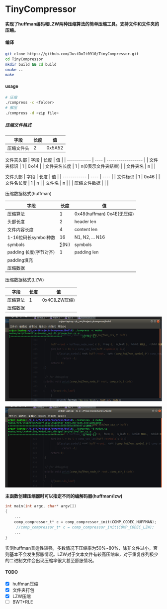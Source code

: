 

# TinyCompressor

#### 实现了huffman编码和LZW两种压缩算法的简单压缩工具。支持文件和文件夹的压缩。

#### 编译

```sh
git clone https://github.com/JustDoIt0910/TinyCompressor.git
cd TinyCompressor
mkdir build && cd build
cmake ..
make
```



#### usage

```sh
# 压缩
./compress -c <folder>
# 解压
./compress -d <zip file>
```

##### 压缩文件格式

| 字段       | 长度 | 值     |
| ---------- | ---- | ------ |
| 压缩文件头 | 2    | 0x5A52 |

文件夹头部
| 字段         | 长度 | 值                 |
| ------------ | ---- | ------------------ |
| 文件夹标识   | 1    | 0x44               |
| 文件夹名长度 | 1    | n(0表示文件夹结束) |
| 文件夹名     | n    |                    |

文件头部
| 字段         | 长度 | 值   |
| ------------ | ---- | ---- |
| 文件标识     | 1    | 0x46 |
| 文件名长度   | 1    | n    |
| 文件名       | n    |      |
| 压缩文件数据 |      |      |

压缩数据格式(huffman)

| 字段                   | 长度  | 值                         |
| ---------------------- | ----- | -------------------------- |
| 压缩算法               | 1     | 0x48(huffman) 0x4E(无压缩) |
| 头部长度               | 2     | header len                 |
| 文件内容长度           | 4     | content len                |
| 1-16位码长symbol种数   | 16    | N1, N2, ... N16            |
| symbols                | ∑(Ni) | symbols                    |
| padding 长度(字节对齐) | 1     | padding len                |
| padding填充               |       |                            |
| 压缩数据               |       |                            |

压缩数据格式(LZW)

| 字段     | 长度 | 值            |
| -------- | ---- | ------------- |
| 压缩算法 | 1    | 0x4C(LZW压缩) |
| 压缩数据 |      |               |

![](https://github.com/JustDoIt0910/MarkDownPictures/blob/main/TinyCompressorDemo1.png)

![](https://github.com/JustDoIt0910/MarkDownPictures/blob/main/TinyCompressorDemo2.png)



**主函数创建压缩器时可以指定不同的编解码器(huffman/lzw)**

```c
int main(int argc, char* argv[])
{
    ...
    comp_compressor_t* c = comp_compressor_init(COMP_CODEC_HUFFMAN);
     //comp_compressor_t* c = comp_compressor_init(COMP_CODEC_LZW);
    ...
}
```



实测huffman普适性较强，多数情况下压缩率为50%~80%，除非文件过小，否则基本不会发生膨胀情况。LZW对于文本文件有较高压缩率，对于重复序列极少的二进制文件会出现压缩率很大甚至膨胀情况。

#### TODO

- [x] huffman压缩
- [x] 文件夹打包
- [x] LZW压缩
- [ ] BWT+RLE
